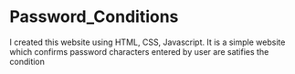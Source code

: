 # Password_Conditions
I created this website using HTML, CSS, Javascript. It is a simple website which confirms password characters entered by user are satifies the condition 
